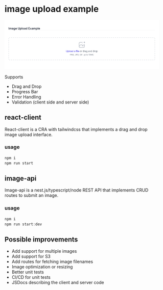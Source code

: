 # image upload example

![](images/ss-default.png)

Supports 
* Drag and Drop
* Progress Bar
* Error Handling
* Validation (client side and server side)

## react-client
React-client is a CRA with tailwindcss that implements a drag and drop image upload interface.

### usage
```js
npm i
npm run start
```

## image-api
Image-api is a nest.js/typescript/node REST API that implements CRUD routes to submit an image.

### usage
```js
npm i
npm run start:dev
```

## Possible improvements
* Add support for multiple images
* Add support for S3
* Add routes for fetching image filenames
* Image optimization or resizing
* Better unit tests
* CI/CD for unit tests
* JSDocs describing the client and server code